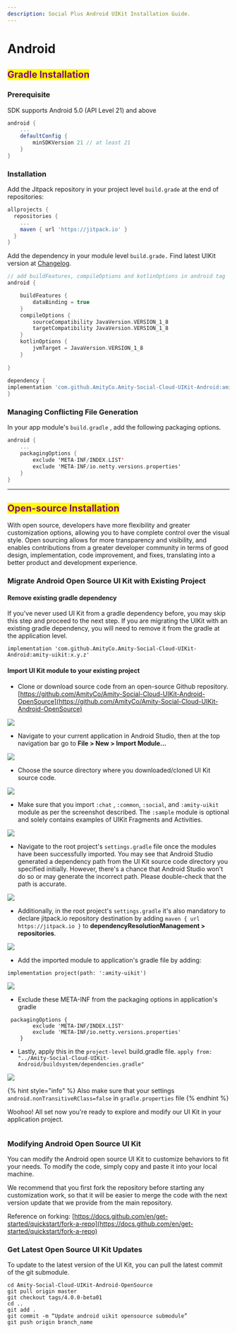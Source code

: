 ```yaml
---
description: Social Plus Android UIKit Installation Guide.
---
```


# Android

## <mark style="color:purple;">Gradle Installation</mark>

### Prerequisite

SDK supports Android 5.0 (API Level 21) and above

```gradle
android {
    ...
    defaultConfig {
        minSDKVersion 21 // at least 21
    }
}
```

### Installation

Add the Jitpack repository in your project level `build.grade` at the end of repositories:

```gradle
allprojects {
  repositories {
    ...
    maven { url 'https://jitpack.io' }
  }
}
```

Add the dependency in your module level `build.grade.` Find latest UIKit version at [Changelog](../../changelogs/changelog-1.md).

```gradle
// add buildFeatures, compileOptions and kotlinOptions in android tag
android {

    buildFeatures {
        dataBinding = true
    }
    compileOptions {
        sourceCompatibility JavaVersion.VERSION_1_8
        targetCompatibility JavaVersion.VERSION_1_8
    }
    kotlinOptions {
        jvmTarget = JavaVersion.VERSION_1_8
    }
    
}
    
dependency {
implementation 'com.github.AmityCo.Amity-Social-Cloud-UIKit-Android:amity-uikit:x.y.z'
}
```

### Managing Conflicting File Generation

In your app module's `build.gradle` , add the following packaging options.

```kotlin
android {
    ...
    packagingOptions {
        exclude 'META-INF/INDEX.LIST'
        exclude 'META-INF/io.netty.versions.properties'
    }
}
```

***

## <mark style="color:purple;">Open-source Installation</mark>

With open source, developers have more flexibility and greater customization options, allowing you to have complete control over the visual style. Open sourcing allows for more transparency and visibility, and enables contributions from a greater developer community in terms of good design, implementation, code improvement, and fixes, translating into a better product and development experience.&#x20;

### Migrate Android Open Source UI Kit with Existing Project

#### Remove existing gradle dependency

If you've never used UI Kit from a gradle dependency before, you may skip this step and proceed to the next step. If you are migrating the UIKit with an existing gradle dependency, you will need to remove it from the gradle at the application level.

```
implementation 'com.github.AmityCo.Amity-Social-Cloud-UIKit-Android:amity-uikit:x.y.z'
```

#### Import UI Kit module to your existing project

* Clone or download source code from an open-source Github repository. [https://github.com/AmityCo/Amity-Social-Cloud-UIKit-Android-OpenSource](https://github.com/AmityCo/Amity-Social-Cloud-UIKit-Android-OpenSource)

![](<../../../.gitbook/assets/image (67).png>)

* Navigate to your current application in Android Studio, then at the top navigation bar go to **File > New > Import Module...**

![](<../../../.gitbook/assets/image (11) (1).png>)

* Choose the source directory where you downloaded/cloned UI Kit source code.

![](<../../../.gitbook/assets/image (22).png>)

* Make sure that you import  `:chat` , `:common`, `:social`, and `:amity-uikit` module  as per the screenshot described.  The `:sample` module is optional and solely contains examples of UIKit Fragments and Activities.

![](<../../../.gitbook/assets/image (86).png>)

* Navigate to the root project's `settings.gradle` file once the modules have been successfully imported. You may see that Android Studio generated a dependency path from the UI Kit source code directory you specified initially. However, there's a chance that Android Studio won't do so or may generate the incorrect path. Please double-check that the path is accurate.

![](<../../../.gitbook/assets/image (41).png>)

* Additionally, in the root project's `settings.gradle` it's also mandatory to declare jitpack.io repository destination by adding `maven { url https://jitpack.io }` to **dependencyResolutionManagement > repositories**.

![](<../../../.gitbook/assets/image (39).png>)

* Add the imported module to application's gradle file by adding:

```
implementation project(path: ':amity-uikit')
```

![](<../../../.gitbook/assets/image (50).png>)

* Exclude these META-INF from the packaging options in application's gradle

```
 packagingOptions {
        exclude 'META-INF/INDEX.LIST'
        exclude 'META-INF/io.netty.versions.properties'
    }
```

* Lastly, apply this in the `project-level` build.gradle file.  `apply from: "../Amity-Social-Cloud-UIKit-Android/buildsystem/dependencies.gradle"`

![](<../../../.gitbook/assets/image (97).png>)

{% hint style="info" %}
Also make sure that your settings `android.nonTransitiveRClass=false` in `gradle.properties` file
{% endhint %}

Woohoo! All set now you're ready to explore and modify our UI Kit in your application project.

<figure><img src="../../../.gitbook/assets/Screenshot 2566-02-22 at 07.07.54.png" alt=""><figcaption></figcaption></figure>

### Modifying Android Open Source UI Kit &#x20;

You can modify the Android open source UI Kit to customize behaviors to fit your needs. To modify the code, simply copy and paste it into your local machine.

We recommend that you first fork the repository before starting any customization work, so that it will be easier to merge the code with the next version update that we provide from the main repository.&#x20;

Reference on forking: [https://docs.github.com/en/get-started/quickstart/fork-a-repo](https://docs.github.com/en/get-started/quickstart/fork-a-repo)

### Get Latest Open Source UI Kit Updates&#x20;

To update to the latest version of the UI Kit, you can pull the latest commit of the git submodule.

```
cd Amity-Social-Cloud-UIKit-Android-OpenSource
git pull origin master
git checkout tags/4.0.0-beta01
cd ..
git add .
git commit -m “Update android uikit opensource submodule”
git push origin branch_name
```
